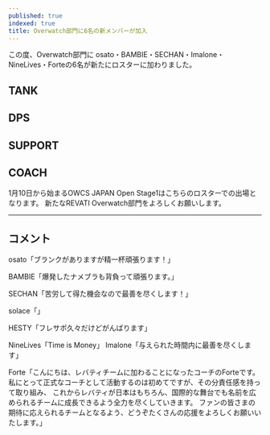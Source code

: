 ```yaml
---
published: true
indexed: true
title: Overwatch部門に6名の新メンバーが加入
---
```


<script>
	import Member from '$lib/components/news/util/Member.svelte';

	const TANKS = [
		{
			name: 'osato',
			socials: {
				twitter: 'osato_ow',
				youtube: '@osato_ow',
				twitch: 'osato_fps'
			}
		}
	];
	const DPS_MEMBERS = [
		{
			name: 'BAMBIE',
			socials: {
				twitter: 'bambie_ow',
				twitch: 'bambie_ow'
			}
		},
		{
			name: 'SECHAN',
			socials: { twitter: 'sechan_O' }
		},
		{
			name: 'solace',
			socials: {
				twitter: 'sorryimsolace',
				youtube: '@sorryimsolace',
				twitch: 'sorryimsolace'
			}
		}
	];
	const SUPPORTS = [
		{
			name: 'HESTY',
			socials: {
				twitter: '__Hestyow',
				twitch: 'hesty_ow'
			}
		},
		{
			name: 'NineLives',
			socials: {
				twitter: 'NineLives_ow',
				twitch: 'ninelives_ow'
			}
		},
		{
			name: 'Imalone',
			socials: { twitter: 'Imalone_ow' }
		}
	];
	const COACHES = [{
		name: 'Forte',
		socials: {
			twitter: 'OW_Forte',
			youtube: '@OW_Forte'
		}
	}];
</script>

この度、Overwatch部門に osato・BAMBIE・SECHAN・Imalone・NineLives・Forteの6名が新たにロスターに加わりました。

## TANK

<Member members={TANKS} />

## DPS

<Member members={DPS_MEMBERS} />

## SUPPORT

<Member members={SUPPORTS} />

## COACH

<Member members={COACHES} />

1月10日から始まるOWCS JAPAN Open Stage1はこちらのロスターでの出場となります。
新たなREVATI Overwatch部門をよろしくお願いします。

---

## コメント

osato「ブランクがありますが精一杯頑張ります！」

BAMBIE「爆発したナメブラも背負って頑張ります。」

SECHAN「苦労して得た機会なので最善を尽くします！」

solace「」

HESTY「フレサポ久々だけどがんばります」

NineLives「Time is Money」
Imalone「与えられた時間内に最善を尽くします」

Forte「こんにちは、レバティチームに加わることになったコーチのForteです。
私にとって正式なコーチとして活動するのは初めてですが、その分責任感を持って取り組み、
これからレバティが日本はもちろん、国際的な舞台でも名前を広められるチームに成長できるよう全力を尽くしていきます。
ファンの皆さまの期待に応えられるチームとなるよう、どうぞたくさんの応援をよろしくお願いいたします。」
